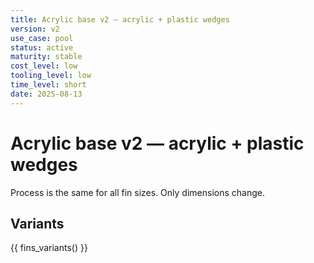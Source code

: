 ```yaml
---
title: Acrylic base v2 — acrylic + plastic wedges
version: v2
use_case: pool
status: active
maturity: stable
cost_level: low
tooling_level: low
time_level: short
date: 2025-08-13
---
```

# Acrylic base v2 — acrylic + plastic wedges
Process is the same for all fin sizes. Only dimensions change.
## Variants
{{ fins_variants() }}
